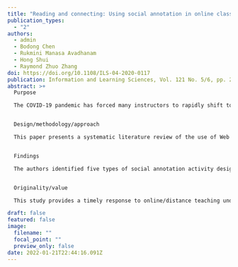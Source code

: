 ```yaml
---
title: "Reading and connecting: Using social annotation in online classes"
publication_types:
  - "2"
authors:
  - admin
  - Bodong Chen
  - Rukmini Manasa Avadhanam
  - Hong Shui
  - Raymond Zhuo Zhang
doi: https://doi.org/10.1108/ILS-04-2020-0117
publication: Information and Learning Sciences, Vol. 121 No. 5/6, pp. 261-271.
abstract: >+
  Purpose

  The COVID-19 pandemic has forced many instructors to rapidly shift to online/distance teaching. With a narrow preparation window, many instructors are at a loss of strategies that are both effective in responding to the crisis and compatible with their professional practices. One urgent need in classrooms at all levels is to support social reading of course materials. To fulfill this need, this paper aims to present a systematic literature review on using Web annotation in K-12 and higher education to provide practical and evidence-based recommendations for educators to incorporate social annotation in online teaching.


  Design/methodology/approach

  This paper presents a systematic literature review of the use of Web annotation in formal education. The authors reviewed 39 articles that met the inclusion criteria and extracted the following information from each article: level of education, subject area, learning theory, learning activity design, Web annotation technology, research methods and learning outcomes. Studies were further analyzed and synthesized by the genre of learning activity design.


  Findings

  The authors identified five types of social annotation activity design: processing domain-specific knowledge, supporting argumentation and inquiry, improving literacy skills, supporting instructor and peer assessment and connecting online learning spaces. In addition, the authors developed practical recommendations on setting pedagogical goals, selecting annotation tools, deciding instructor involvement and developing evaluation strategies.


  Originality/value

  This study provides a timely response to online/distance teaching under the COVID-19 pandemic. It is a hope that these identified application areas, in combination with four practical recommendations, would provide pragmatic and evidence-based support for educators to engage learners in reading, learning and connecting.

draft: false
featured: false
image:
  filename: ""
  focal_point: ""
  preview_only: false
date: 2022-01-21T22:44:16.091Z
---
```

